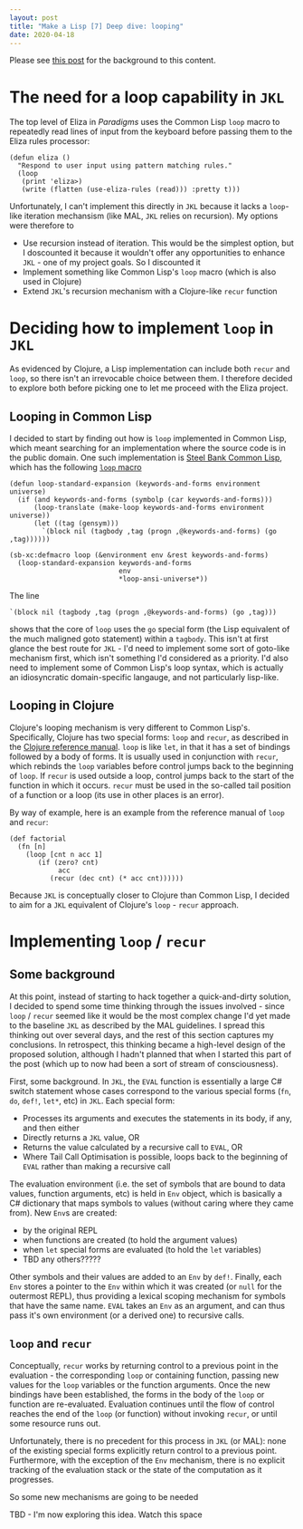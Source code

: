 ```yaml
---
layout: post
title: "Make a Lisp [7] Deep dive: looping"
date: 2020-04-18
---
```


Please see [this post](https://www.non-kinetic-effects.co.uk/blog/2020/04/14/AI-Projects-Eliza) for the background to this content.

# The need for a loop capability in `JKL`

The top level of Eliza in *Paradigms* uses the Common Lisp `loop` macro to repeatedly read lines of input from the keyboard before passing them to the Eliza rules processor:
```
(defun eliza ()
  "Respond to user input using pattern matching rules."
  (loop
   (print 'eliza>)
   (write (flatten (use-eliza-rules (read))) :pretty t)))
```
Unfortunately, I can't implement this directly in `JKL` because it lacks a `loop`-like iteration mechansism (like MAL, `JKL` relies on recursion). My options were therefore to
* Use recursion instead of iteration. This would be the simplest option, but I doscounted it because it wouldn't offer any opportunities to enhance `JKL` - one of my project goals. So I discounted it
* Implement something like Common Lisp's `loop` macro (which is also used in Clojure)
* Extend `JKL`'s recursion mechanism with a Clojure-like `recur` function

# Deciding how to implement `loop` in `JKL`

As evidenced by Clojure, a Lisp implementation can include both `recur` and `loop`, so there isn't an irrevocable choice between them. I therefore decided to explore both before picking one to let me proceed with the Eliza project.

## Looping in Common Lisp

I decided to start by finding out how is `loop` implemented in Common Lisp, which meant searching for an implementation where the source code is in the public domain. One such implementation is [Steel Bank Common Lisp](https://github.com/sbcl/sbcl), which has the following [`loop` macro](https://github.com/sbcl/sbcl/blob/master/src/code/loop.lisp)

```
(defun loop-standard-expansion (keywords-and-forms environment universe)
  (if (and keywords-and-forms (symbolp (car keywords-and-forms)))
      (loop-translate (make-loop keywords-and-forms environment universe))
      (let ((tag (gensym)))
        `(block nil (tagbody ,tag (progn ,@keywords-and-forms) (go ,tag))))))

(sb-xc:defmacro loop (&environment env &rest keywords-and-forms)
  (loop-standard-expansion keywords-and-forms
                           env
                           *loop-ansi-universe*))
```
The line
```
`(block nil (tagbody ,tag (progn ,@keywords-and-forms) (go ,tag)))
```
shows that the core of `loop` uses the `go` special form (the Lisp equivalent of the much maligned goto statement) within a `tagbody`. This isn't at first glance the best route for `JKL` - I'd need to implement some sort of goto-like mechanism first, which isn't something I'd considered as a priority. I'd also need to implement some of Common Lisp's loop syntax, which is actually an idiosyncratic domain-specific langauge, and not particularly lisp-like.

## Looping in Clojure

Clojure's looping mechanism is very different to Common Lisp's. Specifically, Clojure has two special forms: `loop` and `recur`, as described in the [Clojure reference manual](https://clojure.org/reference/special_forms). `loop` is like `let`, in that it has a set of bindings followed by a body of forms. It is usually used in conjunction with `recur`, which rebinds the `loop` variables before control jumps back to the beginning of `loop`. If `recur` is used outside a loop, control jumps back to the start of the function in which it occurs. `recur` must be used in the so-called tail position of a function or a loop (its use in other places is an error). 

By way of example, here is an example from the reference manual of `loop` and `recur`:
```
(def factorial
  (fn [n]
    (loop [cnt n acc 1]
       (if (zero? cnt)
            acc
          (recur (dec cnt) (* acc cnt))))))
```

Because `JKL` is conceptually closer to Clojure than Common Lisp, I decided to aim for a `JKL` equivalent of Clojure's `loop` - `recur` approach.

# Implementing `loop` / `recur`

## Some background

At this point, instead of starting to hack together a quick-and-dirty solution, I decided to spend some time thinking through the issues involved - since `loop` / `recur` seemed like it would be the most complex change I'd yet made to the baseline `JKL` as described by the MAL guidelines. I spread this thinking out over several days, and the rest of this section captures my conclusions. In retrospect, this thinking became a high-level design of the proposed solution, although I hadn't planned that when I started this part of the post (which up to now had been a sort of stream of consciousness).

First, some background. In `JKL`, the `EVAL` function is essentially a large C# switch statement whose cases correspond to the various special forms (`fn`, `do`, `def!`, `let*`, etc) in `JKL`. Each special form:
* Processes its arguments and executes the statements in its body, if any, and then either
* Directly returns a `JKL` value, OR
* Returns the value calculated by a recursive call to `EVAL`, OR
* Where Tail Call Optimisation is possible, loops back to the beginning of `EVAL` rather than making a recursive call

The evaluation environment (i.e. the set of symbols that are bound to data values, function arguments, etc) is held in `Env` object, which is basically a C# dictionary that maps symbols to values (without caring where they came from). New `Env`s are created:
* by the original REPL
* when functions are created (to hold the argument values)
* when `let` special forms are evaluated (to hold the `let` variables)
* TBD any others?????

Other symbols and their values are added to an `Env` by `def!`. Finally, each `Env` stores a pointer to the `Env` within which it was created (or `null` for the outermost REPL), thus providing a lexical scoping mechanism for symbols that have the same name. `EVAL` takes an `Env` as an argument, and can thus pass it's own environment (or a derived one) to recursive calls.

## `loop` and `recur` 

Conceptually, `recur` works by returning control to a previous point in the evaluation - the corresponding `loop` or containing function, passing new values for the `loop` variables or the function arguments. Once the new bindings have been established, the forms in the body of the `loop` or function are re-evaluated. Evaluation continues until the flow of control reaches the end of the `loop` (or function) without invoking `recur`, or until some resource runs out.

Unfortunately, there is no precedent for this process in `JKL` (or MAL): none of the existing special forms explicitly return control to a previous point. Furthermore, with the exception of the `Env` mechanism, there is no explicit tracking of the evaluation stack or the state of the computation as it progresses.

So some new mechanisms are going to be needed


TBD - I'm now exploring this idea. Watch this space


